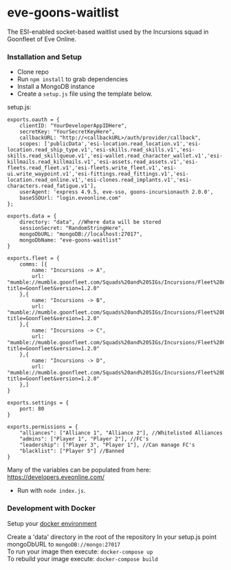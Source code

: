 # eve-goons-waitlist
The ESI-enabled socket-based waitlist used by the Incursions squad in Goonfleet of Eve Online.

### Installation and Setup
* Clone repo
* Run `npm install` to grab dependencies
* Install a MongoDB instance
* Create a `setup.js` file using the template below.

setup.js:
```
exports.oauth = {
	clientID: "YourDeveloperAppIDHere",
	secretKey: "YourSecretKeyHere",
	callbackURL: "http://<callbackURL>/auth/provider/callback",
	scopes: ['publicData','esi-location.read_location.v1','esi-location.read_ship_type.v1','esi-skills.read_skills.v1','esi-skills.read_skillqueue.v1','esi-wallet.read_character_wallet.v1','esi-killmails.read_killmails.v1','esi-assets.read_assets.v1','esi-fleets.read_fleet.v1','esi-fleets.write_fleet.v1','esi-ui.write_waypoint.v1','esi-fittings.read_fittings.v1','esi-location.read_online.v1','esi-clones.read_implants.v1','esi-characters.read_fatigue.v1'],
	userAgent: 'express 4.9.5, eve-sso, goons-incursionauth 2.0.0',
	baseSSOUrl: "login.eveonline.com"
};

exports.data = {
	directory: "data", //Where data will be stored
	sessionSecret: "RandomStringHere",
	mongoDbURL: "mongoDB://localhost:27017",
	mongoDbName: "eve-goons-waitlist"
}

exports.fleet = {
	comms: [{
		name: "Incursions -> A",
		url: "mumble://mumble.goonfleet.com/Squads%20and%20SIGs/Incursions/Fleet%20A?title=Goonfleet&version=1.2.0"
	},{
		name: "Incursions -> B",
		url: "mumble://mumble.goonfleet.com/Squads%20and%20SIGs/Incursions/Fleet%20B?title=Goonfleet&version=1.2.0" 
	},{
		name: "Incursions -> C",
		url: "mumble://mumble.goonfleet.com/Squads%20and%20SIGs/Incursions/Fleet%20C?title=Goonfleet&version=1.2.0"
	},{
		name: "Incursions -> D",
		url: "mumble://mumble.goonfleet.com/Squads%20and%20SIGs/Incursions/Fleet%20D?title=Goonfleet&version=1.2.0"
	},]
}

exports.settings = {
	port: 80
}

exports.permissions = {
	"alliances": ["Alliance 1", "Alliance 2"], //Whitelisted Alliances
	"admins": ["Player 1", "Player 2"], //FC's
	"leadership": ["Player 3", "Player 1"], //Can manage FC's
	"blacklist": ["Player 5"] //Banned
}
```
Many of the variables can be populated from here: https://developers.eveonline.com/

* Run with `node index.js`.

### Development with Docker

Setup your [docker environment](https://docs.docker.com/machine/get-started/)  

Create a 'data' directory in the root of the repository
In your setup.js point mongoDbURL to `mongoDB://mongo:27017`  
To run your image then execute: `docker-compose up`  
To rebuild your image execute: `docker-compose build`  


